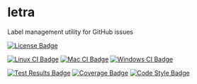 # letra
Label management utility for GitHub issues

[![License Badge][license-badge]][license-url] 

[![Linux CI Badge][linux-ci-badge]][linux-ci-url]
[![Mac CI Badge][mac-ci-badge]][mac-ci-url]
[![Windows CI Badge][windows-ci-badge]][windows-ci-url]  

[![Test Results Badge][tests-badge]][tests-url]
[![Coverage Badge][coverage-badge]][coverage-url]
[![Code Style Badge][black-badge]][black]


[version-badge]: https://img.shields.io/pypi/v/letra.svg?style=flat-square
[license-url]: ./LICENSE
[license-badge]: https://img.shields.io/github/license/swellaby/letra.svg?style=flat-square&color=blue
[downloads-badge]: https://img.shields.io/pypi/dm/letra.svg?style=flat-square
[linux-ci-badge]: https://img.shields.io/azure-devops/build/swellaby/opensource/49/master.svg?label=linux%20build&style=flat-square
[linux-ci-url]: https://dev.azure.com/swellaby/OpenSource/_build/latest?definitionId=49
[mac-ci-badge]: https://img.shields.io/azure-devops/build/swellaby/opensource/90/master.svg?label=mac%20build&style=flat-square
[mac-ci-url]: https://dev.azure.com/swellaby/OpenSource/_build/latest?definitionId=90
[windows-ci-badge]: https://img.shields.io/azure-devops/build/swellaby/opensource/56/master.svg?label=windows%20build&style=flat-square
[windows-ci-url]: https://dev.azure.com/swellaby/OpenSource/_build/latest?definitionId=91
[coverage-badge]: https://img.shields.io/azure-devops/coverage/swellaby/opensource/91/master.svg?style=flat-square
[coverage-url]: https://codecov.io/gh/swellaby/letra
[tests-badge]: https://img.shields.io/azure-devops/tests/swellaby/opensource/91/master.svg?label=unit%20tests&style=flat-square
[tests-url]: https://dev.azure.com/swellaby/OpenSource/_build/latest?definitionId=91&view=ms.vss-test-web.build-test-results-tab
[black-badge]: https://img.shields.io/badge/code%20style-black-black.svg?style=flat-square
[black]: https://black.readthedocs.io/en/stable/
[contributing]: .github/CONTRIBUTING.md

